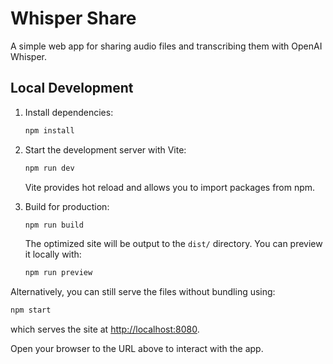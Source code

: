 # Whisper Share

A simple web app for sharing audio files and transcribing them with OpenAI Whisper.

## Local Development

1. Install dependencies:
   ```bash
   npm install
   ```
2. Start the development server with Vite:
   ```bash
   npm run dev
   ```
   Vite provides hot reload and allows you to import packages from npm.

3. Build for production:
   ```bash
   npm run build
   ```
   The optimized site will be output to the `dist/` directory. You can
   preview it locally with:
   ```bash
   npm run preview
   ```

Alternatively, you can still serve the files without bundling using:
```bash
npm start
```
which serves the site at <http://localhost:8080>.

Open your browser to the URL above to interact with the app.

